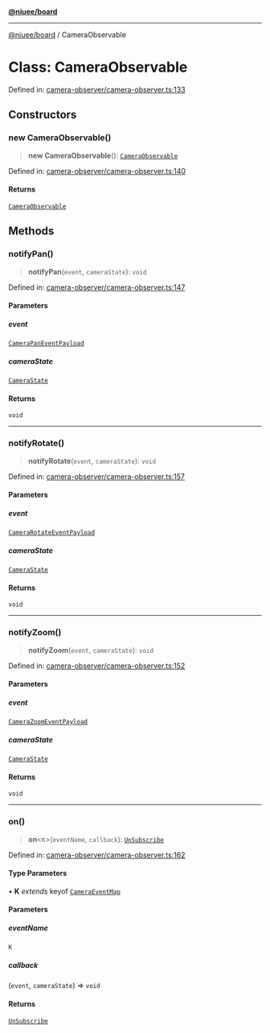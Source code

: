 [**@niuee/board**](../README.md)

***

[@niuee/board](../globals.md) / CameraObservable

# Class: CameraObservable

Defined in: [camera-observer/camera-observer.ts:133](https://github.com/niuee/board/blob/d74620e4e63da3004adfc7105b7f1136fce9577c/src/camera-observer/camera-observer.ts#L133)

## Constructors

### new CameraObservable()

> **new CameraObservable**(): [`CameraObservable`](CameraObservable.md)

Defined in: [camera-observer/camera-observer.ts:140](https://github.com/niuee/board/blob/d74620e4e63da3004adfc7105b7f1136fce9577c/src/camera-observer/camera-observer.ts#L140)

#### Returns

[`CameraObservable`](CameraObservable.md)

## Methods

### notifyPan()

> **notifyPan**(`event`, `cameraState`): `void`

Defined in: [camera-observer/camera-observer.ts:147](https://github.com/niuee/board/blob/d74620e4e63da3004adfc7105b7f1136fce9577c/src/camera-observer/camera-observer.ts#L147)

#### Parameters

##### event

[`CameraPanEventPayload`](../type-aliases/CameraPanEventPayload.md)

##### cameraState

[`CameraState`](../type-aliases/CameraState.md)

#### Returns

`void`

***

### notifyRotate()

> **notifyRotate**(`event`, `cameraState`): `void`

Defined in: [camera-observer/camera-observer.ts:157](https://github.com/niuee/board/blob/d74620e4e63da3004adfc7105b7f1136fce9577c/src/camera-observer/camera-observer.ts#L157)

#### Parameters

##### event

[`CameraRotateEventPayload`](../type-aliases/CameraRotateEventPayload.md)

##### cameraState

[`CameraState`](../type-aliases/CameraState.md)

#### Returns

`void`

***

### notifyZoom()

> **notifyZoom**(`event`, `cameraState`): `void`

Defined in: [camera-observer/camera-observer.ts:152](https://github.com/niuee/board/blob/d74620e4e63da3004adfc7105b7f1136fce9577c/src/camera-observer/camera-observer.ts#L152)

#### Parameters

##### event

[`CameraZoomEventPayload`](../type-aliases/CameraZoomEventPayload.md)

##### cameraState

[`CameraState`](../type-aliases/CameraState.md)

#### Returns

`void`

***

### on()

> **on**\<`K`\>(`eventName`, `callback`): [`UnSubscribe`](../type-aliases/UnSubscribe.md)

Defined in: [camera-observer/camera-observer.ts:162](https://github.com/niuee/board/blob/d74620e4e63da3004adfc7105b7f1136fce9577c/src/camera-observer/camera-observer.ts#L162)

#### Type Parameters

• **K** *extends* keyof [`CameraEventMap`](../type-aliases/CameraEventMap.md)

#### Parameters

##### eventName

`K`

##### callback

(`event`, `cameraState`) => `void`

#### Returns

[`UnSubscribe`](../type-aliases/UnSubscribe.md)

